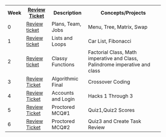 <table>
   <tr>
    <th>Week</th>
    <th><a href="https://github.com/PranaviInukurti/Pranavinukurti.github.io/issues">Review Ticket</a></th>
    <th>Description</th>
    <th>Concepts/Projects</th>
   </tr>
   
   <tr>
    <td>0</td>
    <td><a href="https://github.com/PranaviInukurti/Pranavinukurti.github.io/issues/2">Review ticket</a></td>
    <td>Plans, Team, Jobs</td>
    <td>Menu, Tree, Matrix, Swap</td>
   </tr>
  
   <tr>
    <td>1</td>
    <td><a href="https://github.com/PranaviInukurti/Pranavinukurti.github.io/issues/3">Review ticket</a></td>
    <td>Lists and Loops</td>
    <td>Car List, Fibonacci</td>
   </tr>
  
   <tr>
    <td>2</td>
    <td><a href="https://github.com/PranaviInukurti/Pranavinukurti.github.io/issues/4">Review ticket</a></td>
    <td>Classy Functions</td>
    <td>Factorial Class, Math imperative and Class, Palindrome imperative and class</td>
   </tr>
  
   <tr>
    <td>3</td>
    <td><a href="https://github.com/PranaviInukurti/Pranavinukurti.github.io/issues/5">Review Ticket</a></td>
    <td>Algorithmic Final</td>
    <td>Crossover Coding</td>
   </tr>
  
  <tr>
    <td>4</td>
    <td><a href="https://github.com/PranaviInukurti/Pranavinukurti.github.io/issues/6">Review Ticket</a></td>
    <td>Accounts and Login</td>
    <td>Hacks 1 Through 3</td>
   </tr>
   
   <tr>
    <td>5</td>
    <td><a href="https://github.com/PranaviInukurti/Pranavinukurti.github.io/issues/7">Review Ticket</a></td>
    <td>Proctored MCQ#1</td>
    <td>Quiz1,Quiz2 Scores</td>
   </tr>
   
   <tr>
    <td>6</td>
    <td><a href="https://github.com/PranaviInukurti/Pranavinukurti.github.io/issues/9">Review Ticket</a></td>
    <td>Proctored MCQ#2</td>
    <td>Quiz3 and Create Task Review</td>
   </tr>
</table>

